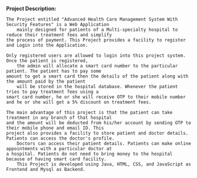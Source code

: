 **Project Description:**

	The Project entitled "Advanced Health Care Management System With Security Features" is a Web Application   
        mainly designed for patients of a Multi-specialty hospital to reduce their treatment fees and simplify 
	the process of payment. This Project provides a facility to register and Login into the Application. 

	Only registered users are allowed to login into this project system. Once the patient is registered, 
        the admin will allocate a smart card number to the particular patient. The patient has to pay some 
	amount to get a smart card then the details of the patient along with the amount paid by the patient 
        will be stored in the hospital database. Whenever the patient tries to pay treatment fees using a 
	smart card number, he or she will receive OTP to their mobile number and he or she will get a 5% discount on treatment fees.

	The main advantage of this project is that the patient can take treatment in any branch of that hospital 
	and the amount will be deducted from his/her account by sending OTP to their mobile phone and email ID. This 
	project also provides a facility to store patient and doctor details. Patients can access the doctor's profile.
        Doctors can access their patient details. Patients can make online appointments with a particular doctor at 
	a hospital. Patients do not need to bring money to the hospital because of having smart card facility. 
        This Project is developed using Java, HTML, CSS, and JavaScript as Frontend and Mysql as Backend.
